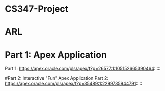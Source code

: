 # CS347-Project
# ARL 

# Part 1: Apex Application
Part 1: https://apex.oracle.com/pls/apex/f?p=26577:1:105152665390464:::::

#Part 2: Interactive "Fun" Apex Application
Part 2: https://apex.oracle.com/pls/apex/f?p=35489:1:2299735944791:::::
